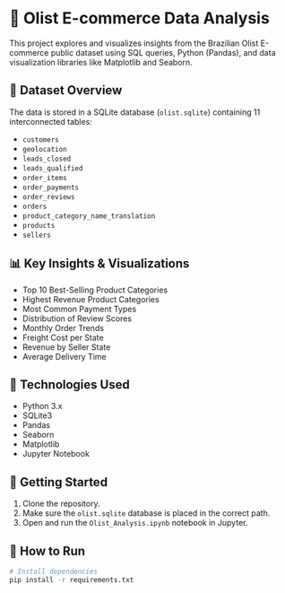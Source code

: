 # 🛒 Olist E-commerce Data Analysis

This project explores and visualizes insights from the Brazilian Olist E-commerce public dataset using SQL queries, Python (Pandas), and data visualization libraries like Matplotlib and Seaborn.

## 📁 Dataset Overview

The data is stored in a SQLite database (`olist.sqlite`) containing 11 interconnected tables:

- `customers`
- `geolocation`
- `leads_closed`
- `leads_qualified`
- `order_items`
- `order_payments`
- `order_reviews`
- `orders`
- `product_category_name_translation`
- `products`
- `sellers`

## 📊 Key Insights & Visualizations

- Top 10 Best-Selling Product Categories
- Highest Revenue Product Categories
- Most Common Payment Types
- Distribution of Review Scores
- Monthly Order Trends
- Freight Cost per State
- Revenue by Seller State
- Average Delivery Time

## 🧪 Technologies Used

- Python 3.x
- SQLite3
- Pandas
- Seaborn
- Matplotlib
- Jupyter Notebook

## 🚀 Getting Started

1. Clone the repository.
2. Make sure the `olist.sqlite` database is placed in the correct path.
3. Open and run the `Olist_Analysis.ipynb` notebook in Jupyter.

## 📌 How to Run

```bash
# Install dependencies
pip install -r requirements.txt
